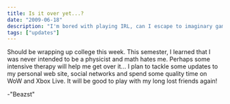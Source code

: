 ```yaml
---
title: Is it over yet...?
date: "2009-06-18"
description: "I'm bored with playing IRL, can I escape to imaginary game worlds instead?"
tags: ["updates"]
---
```


Should be wrapping up college this week.  This semester, I learned that I was never intended to be a physicist and math hates me.  Perhaps some intensive therapy will help me get over it...  I plan to tackle some updates to my personal web site, social networks and spend some quality time on WoW and Xbox Live.  It will be good to play with my long lost friends again!

-"Beazst"

